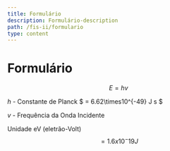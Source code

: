```yaml
---
title: Formulário
description: Formulário-description
path: /fis-ii/formulario
type: content
---
```


# Formulário

$$
E = hv
$$

$h$ - Constante de Planck $ = 6.62\times10^{-49} J s $

$v$ - Frequência da Onda Incidente

Unidade eV (eletrão-Volt) $$= 1.6x10^-19 J $$
